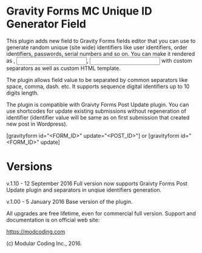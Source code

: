 Gravity Forms MC Unique ID Generator Field
================================

This plugin adds new field to Gravity Forms fields editor that you can use to generate random unique (site wide) identifiers like user identifiers, order identifiers, passwords, serial numbers and so on.
You can make it rendered as <INPUT type="hidden" />, <INPUT type="text" />, <INPUT type="number" /> with custom separators as well as custom HTML template.

The plugin allows field value to be separated by common separators like space, comma, dash. etc.
It supports sequence digital identifiers up to 10 digits length.

The plugin is compatible with Graivty Forms Post Update plugin. You can use shortcodes for update existing submissions 
without regeneration of identifier (identifier value will be same as on first submission that created new post in Wordpress).

[gravityform id="<FORM_ID>" update="<POST_ID>"] 
or 
[gravityform id="<FORM_ID>" update]

Versions
================================================================================================================================================
v.1.10 - 12 September 2016
Full version now supports Graivty Forms Post Update plugin and separators in unqiue identifiers generation.

v.1.00 - 5 January 2016
Base version of the plugin.

All upgrades are free lifetime, even for commercial full version.
Support and documentation is on official web site:

https://modcoding.com

(c) Modular Coding Inc., 2016.